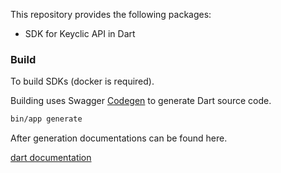 This repository provides the following packages:

 - SDK for Keyclic API in Dart

### Build

To build SDKs (docker is required).

Building uses Swagger [Codegen](https://github.com/swagger-api/swagger-codegen) to generate Dart source code.

```bash
bin/app generate
```

After generation documentations can be found here.

[dart documentation](dart/README.md)
